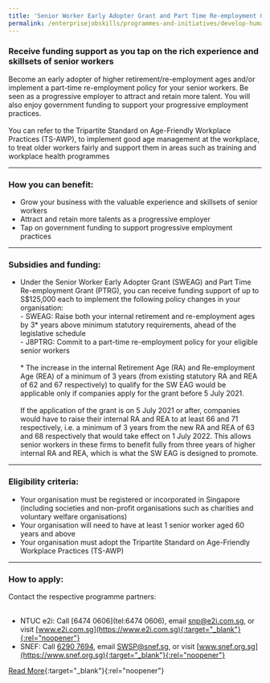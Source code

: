 ```yaml
---
title: 'Senior Worker Early Adopter Grant and Part Time Re-employment Grant'
permalink: /enterprisejobskills/programmes-and-initiatives/develop-human-capital/senior-worker-early-adopter-grant-and-part-time-re-employment-grant/
---
```


### Receive funding support as you tap on the rich experience and skillsets of senior workers

Become an early adopter of higher retirement/re-employment ages and/or implement a part-time re-employment policy for your senior workers. Be seen as a progressive employer to attract and retain more talent. You will also enjoy government funding to support your progressive employment practices.<br><br>You can refer to the Tripartite Standard on Age-Friendly Workplace Practices (TS-AWP), to implement good age management at the workplace, to treat older workers fairly and support them in areas such as training and workplace health programmes

---

### How you can benefit:

<ul><li> Grow your business with the valuable experience and skillsets of senior workers<br></li><li>Attract and retain more talents as a progressive employer<br></li><li>Tap on government funding to support progressive employment practices</li></ul>

---

### Subsidies and funding:

<ul><li> Under the Senior Worker Early Adopter Grant (SWEAG) and Part Time Re-employment Grant (PTRG), you can receive funding support of up to S$125,000 each to implement the following policy changes in your organisation:<br>         - SWEAG: Raise both your internal retirement and re-employment ages by 3* years above minimum statutory requirements, ahead of the legislative schedule<br>         - J8PTRG: Commit to a part-time re-employment policy for your eligible senior workers<br><br>* The increase in the internal Retirement Age (RA) and Re-employment Age (REA) of a minimum of 3 years (from existing statutory RA and REA of 62 and 67 respectively) to qualify for the SW EAG would be applicable only if companies apply for the grant before 5 July 2021.<br><br>If the application of the grant is on 5 July 2021 or after, companies would have to raise their internal RA and REA to at least 66 and 71 respectively, i.e. a minimum of 3 years from the new RA and REA of 63 and 68 respectively that would take effect on 1 July 2022. This allows senior workers in these firms to benefit fully from three years of higher internal RA and REA, which is what the SW EAG is designed to promote.</li></ul>

---

### Eligibility criteria:

<ul><li>  Your organisation must be registered or incorporated in Singapore (including societies and non-profit organisations such as charities and voluntary welfare organisations)<br></li><li>Your organisation will need to have at least 1 senior worker aged 60 years and above<br></li><li>Your organisation must adopt the Tripartite Standard on Age-Friendly Workplace Practices (TS-AWP)</li></ul>

---

### How to apply:

Contact the respective programme partners:<br><br><ul><li>NTUC e2i: Call [6474 0606](tel:6474 0606), email [snp@e2i.com.sg](mailto:snp@e2i.com.sg), or visit [www.e2i.com.sg](https://www.e2i.com.sg){:target="_blank"}{:rel="noopener"}<br></li><li>SNEF: Call [6290 7694](tel:62907694), email [SWSP@snef.sg](mailto:SWSP@snef.sg), or visit [www.snef.org.sg](https://www.snef.org.sg){:target="_blank"}{:rel="noopener"}</li></ul>

[Read More](https://www.wsg.gov.sg/programmes-and-initiatives/senior-worker-early-adopter-grant-and-part-time-re-employment-grant-employers.html){:target="_blank"}{:rel="noopener"}

